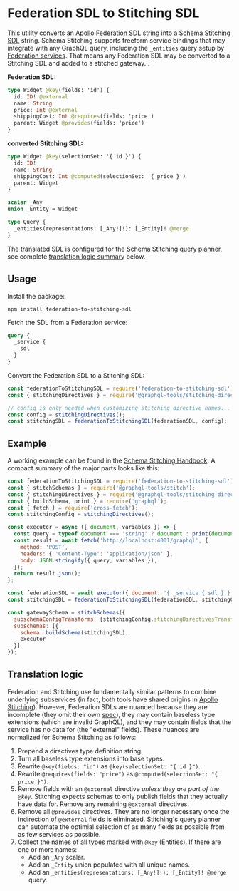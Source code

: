 # Federation SDL to Stitching SDL

This utility converts an [Apollo Federation SDL](https://www.apollographql.com/docs/federation/federation-spec/) string into a [Schema Stitching SDL](https://www.graphql-tools.com/docs/stitch-directives-sdl/) string. Schema Stitching supports freeform service bindings that may integrate with any GraphQL query, including the `_entities` query setup by [Federation services](https://github.com/apollographql/federation). That means any Federation SDL may be converted to a Stitching SDL and added to a stitched gateway...

**Federation SDL:**

```graphql
type Widget @key(fields: 'id') {
  id: ID! @external
  name: String
  price: Int @external
  shippingCost: Int @requires(fields: 'price')
  parent: Widget @provides(fields: 'price')
}
```

**converted Stitching SDL:**

```graphql
type Widget @key(selectionSet: '{ id }') {
  id: ID!
  name: String
  shippingCost: Int @computed(selectionSet: '{ price }')
  parent: Widget
}

scalar _Any
union _Entity = Widget

type Query {
  _entities(representations: [_Any!]!): [_Entity]! @merge
}
```

The translated SDL is configured for the Schema Stitching query planner, see complete [translation logic summary](#translation-logic) below.

## Usage

Install the package:

```shell
npm install federation-to-stitching-sdl
```

Fetch the SDL from a Federation service:

```graphql
query {
  _service {
    sdl
  }
}
```

Convert the Federation SDL to a Stitching SDL:

```js
const federationToStitchingSDL = require('federation-to-stitching-sdl');
const { stitchingDirectives } = require('@graphql-tools/stitching-directives');

// config is only needed when customizing stitching directive names...
const config = stitchingDirectives();
const stitchingSDL = federationToStitchingSDL(federationSDL, config);
```

## Example

A working example can be found in the [Schema Stitching Handbook](https://github.com/gmac/schema-stitching-handbook/tree/master/federation-services). A compact summary of the major parts looks like this:

```js
const federationToStitchingSDL = require('federation-to-stitching-sdl');
const { stitchSchemas } = require('@graphql-tools/stitch');
const { stitchingDirectives } = require('@graphql-tools/stitching-directives');
const { buildSchema, print } = require('graphql');
const { fetch } = require('cross-fetch');
const stitchingConfig = stitchingDirectives();

const executor = async ({ document, variables }) => {
  const query = typeof document === 'string' ? document : print(document);
  const result = await fetch('http://localhost:4001/graphql', {
    method: 'POST',
    headers: { 'Content-Type': 'application/json' },
    body: JSON.stringify({ query, variables }),
  });
  return result.json();
};

const federationSDL = await executor({ document: '{ _service { sdl } }' });
const stitchingSDL = federationToStitchingSDL(federationSDL, stitchingConfig);

const gatewaySchema = stitchSchemas({
  subschemaConfigTransforms: [stitchingConfig.stitchingDirectivesTransformer],
  subschemas: [{
    schema: buildSchema(stitchingSDL),
    executor
  }]
});
```

## Translation logic

Federation and Stitching use fundamentally similar patterns to combine underlying subservices (in fact, both tools have shared origins in [Apollo Stitching](https://www.apollographql.com/docs/federation/migrating-from-stitching/)). However, Federation SDLs are nuanced because they are incomplete (they omit their own [spec](https://www.apollographql.com/docs/federation/federation-spec/)), they may contain baseless type extensions (which are invalid GraphQL), and they may contain fields that the service has no data for (the "external" fields). These nuances are normalized for Schema Stitching as follows:

1. Prepend a directives type definition string.
1. Turn all baseless type extensions into base types.
1. Rewrite `@key(fields: "id")` as `@key(selectionSet: "{ id }")`.
1. Rewrite `@requires(fields: "price")` as `@computed(selectionSet: "{ price }")`.
1. Remove fields with an `@external` directive _unless they are part of the `@key`_. Stitching expects schemas to only publish fields that they actually have data for. Remove any remaining `@external` directives.
1. Remove all `@provides` directives. They are no longer necessary once the indirection of `@external` fields is eliminated. Stitching's query planner can automate the optimial selection of as many fields as possible from as few services as possible.
1. Collect the names of all types marked with `@key` (Entities). If there are one or more names:
   - Add an `_Any` scalar.
   - Add an `_Entity` union populated with all unique names.
   - Add an `_entities(representations: [_Any!]!): [_Entity]! @merge` query.
